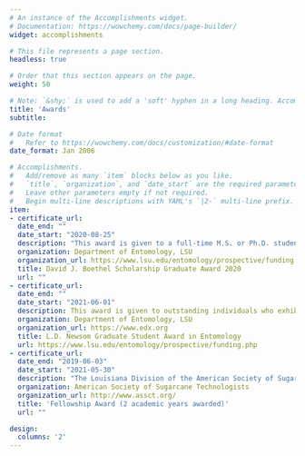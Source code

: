 ```yaml
---
# An instance of the Accomplishments widget.
# Documentation: https://wowchemy.com/docs/page-builder/
widget: accomplishments

# This file represents a page section.
headless: true

# Order that this section appears on the page.
weight: 50

# Note: `&shy;` is used to add a 'soft' hyphen in a long heading. Accomplish&shy;ments
title: 'Awards'
subtitle:

# Date format
#   Refer to https://wowchemy.com/docs/customization/#date-format
date_format: Jan 2006

# Accomplishments.
#   Add/remove as many `item` blocks below as you like.
#   `title`, `organization`, and `date_start` are the required parameters.
#   Leave other parameters empty if not required.
#   Begin multi-line descriptions with YAML's `|2-` multi-line prefix.
item:
- certificate_url: 
  date_end: ""
  date_start: "2020-08-25"
  description: "This award is given to a full-time M.S. or Ph.D. student who exhibits excellence in academic achievement and has made satisfactory progress on his/her graduate degree program in the Department of Entomology at Louisiana State University. Preference is given to students with research in the area of integrated pest management."
  organization: Department of Entomology, LSU
  organization_url: https://www.lsu.edu/entomology/prospective/funding.php
  title: David J. Boethel Scholarship Graduate Award 2020
  url: ""
- certificate_url: 
  date_end: ""
  date_start: "2021-06-01"
  description: This award is given to outstanding individuals who exhibit excellence in academic achievement and graduate research in the Department of Entomology at Louisiana State University. One award is available for nominees in the M.S. program and one award for a Ph.D. candidate.
  organization: Department of Entomology, LSU
  organization_url: https://www.edx.org
  title: L.D. Newsom Graduate Student Award in Entomology
  url: https://www.lsu.edu/entomology/prospective/funding.php
- certificate_url: 
  date_end: "2019-06-03"
  date_start: "2021-05-30"
  description: "The Louisiana Division of the American Society of Sugar Cane Technologists sponsors an endowed graduate student fellowship to provide support to a full-time graduate student at LSU pursuing an M.S. or Ph.D. in an area related to sugarcane production or sugar manufacturing. Students must have a minimum grade point average of 3.0."
  organization: American Society of Sugarcane Technologists
  organization_url: http://www.assct.org/
  title: 'Fellowship Award (2 academic years awarded)'
  url: ""

design:
  columns: '2' 
---
```

